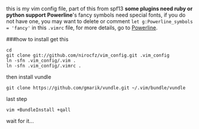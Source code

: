 this is my vim config file, part of this from spf13
**some plugins need ruby or python support**
**Powerline**'s fancy symbols need special fonts, if you do not have one, you may want to delete or comment `let g:Powerline_symbols = 'fancy'` in  this `.vimrc` file, for more details, go to [Powerline](https://github.com/Lokaltog/vim-powerline).

###how to install
get this

    cd
    git clone git://github.com/nirocfz/vim_config.git .vim_config
    ln -sfn .vim_config/.vim .
    ln -sfn .vim_config/.vimrc .

then install vundle

    git clone https://github.com/gmarik/vundle.git ~/.vim/bundle/vundle

last step

    vim +BundleInstall +qall

wait for it...

